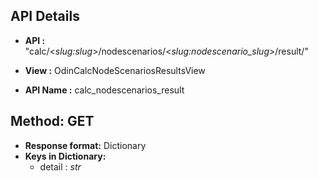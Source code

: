 ## API Details
* __API :__ "calc/<*slug:slug*>/nodescenarios/<*slug:nodescenario_slug*>/result/"
  
* __View :__ OdinCalcNodeScenariosResultsView

* __API Name :__ calc_nodescenarios_result


## Method: GET

* __Response format:__ Dictionary
* __Keys in Dictionary:__
   * detail : *str*
